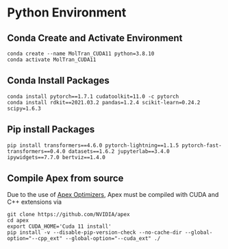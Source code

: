 # Python Environment 

## Conda Create and Activate Environment

```
conda create --name MolTran_CUDA11 python=3.8.10
conda activate MolTran_CUDA11
```

## Conda Install Packages
```
conda install pytorch==1.7.1 cudatoolkit=11.0 -c pytorch
conda install rdkit==2021.03.2 pandas=1.2.4 scikit-learn=0.24.2 scipy=1.6.3 
```

## Pip install Packages
```
pip install transformers==4.6.0 pytorch-lightning==1.1.5 pytorch-fast-transformers==0.4.0 datasets==1.6.2 jupyterlab==3.4.0 ipywidgets==7.7.0 bertviz==1.4.0
```

## Compile Apex from source

Due to the use of [Apex Optimizers](https://nvidia.github.io/apex/optimizers.html), Apex must be compiled with CUDA and C++ extensions via


```
git clone https://github.com/NVIDIA/apex
cd apex
export CUDA_HOME='Cuda 11 install'
pip install -v --disable-pip-version-check --no-cache-dir --global-option="--cpp_ext" --global-option="--cuda_ext" ./
```
